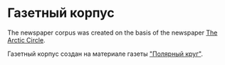 # Газетный корпус

The newspaper corpus was created on the basis of the newspaper [The Arctic Circle](http://polkrug.ru).

Газетный корпус создан на материале газеты ["Полярный круг"](http://polkrug.ru).
